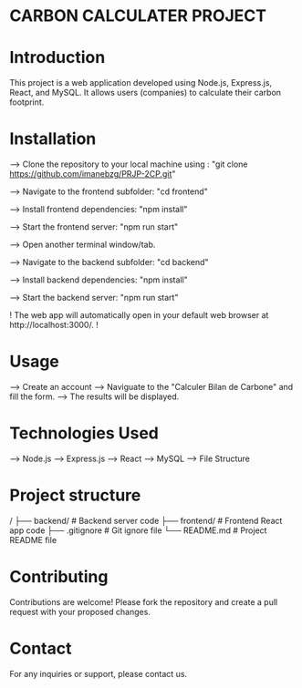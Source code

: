 # CARBON CALCULATER PROJECT

# Introduction
This project is a web application developed using Node.js, Express.js, React, and MySQL. It allows users (companies) to calculate their carbon footprint.

# Installation
--> Clone the repository to your local machine using :
"git clone https://github.com/imanebzg/PRJP-2CP.git"

--> Navigate to the frontend subfolder:
"cd frontend"

--> Install frontend dependencies:
"npm install"

--> Start the frontend server:
"npm run start"

--> Open another terminal window/tab.

--> Navigate to the backend subfolder:
"cd backend"

--> Install backend dependencies:
"npm install"

--> Start the backend server:
"npm run start"

! The web app will automatically open in your default web browser at http://localhost:3000/. !

# Usage

--> Create an account
--> Naviguate to the "Calculer Bilan de Carbone" and fill the form. 
--> The results will be displayed. 


# Technologies Used

--> Node.js
--> Express.js
--> React
--> MySQL
--> File Structure

# Project structure
/
├── backend/             # Backend server code
├── frontend/            # Frontend React app code
├── .gitignore           # Git ignore file
└── README.md            # Project README file


# Contributing
Contributions are welcome! Please fork the repository and create a pull request with your proposed changes.


# Contact
For any inquiries or support, please contact us.